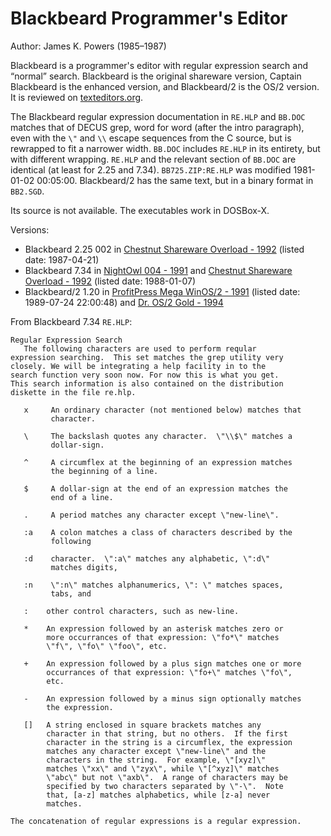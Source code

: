 # Blackbeard Programmer's Editor

Author: James K. Powers (1985–1987)

Blackbeard is a programmer's editor with regular expression search and “normal”
search. Blackbeard is the original shareware version, Captain Blackbeard is the
enhanced version, and Blackbeard/2 is the OS/2 version. It is reviewed on
[texteditors.org](https://texteditors.org/cgi-bin/wiki.pl?BlackBeard).

The Blackbeard regular expression documentation in `RE.HLP` and `BB.DOC` matches
that of DECUS grep, word for word (after the intro paragraph), even with the
`\"` and `\\` escape sequences from the C source, but is rewrapped to fit a
narrower width. `BB.DOC` includes `RE.HLP` in its entirety, but with different
wrapping. `RE.HLP` and the relevant section of `BB.DOC` are identical (at least
for 2.25 and 7.34). `BB725.ZIP:RE.HLP` was modified 1981-01-02 00:05:00.
Blackbeard/2 has the same text, but in a binary format in `BB2.SGD`.

Its source is not available. The executables work in DOSBox-X.

Versions:
- Blackbeard 2.25 002 in [Chestnut Shareware Overload - 1992](http://annex.retroarchive.org/cdrom/chst-swoverload/WP/BB725.ZIP)
  (listed date: 1987-04-21)
- Blackbeard 7.34 in [NightOwl 004 - 1991](http://annex.retroarchive.org/cdrom/nightowl-004/004A/BLACKBRD.ZIP)
  and [Chestnut Shareware Overload - 1992](http://annex.retroarchive.org/cdrom/chst-swoverload/WP/BLACKBRD.ZIP)
  (listed date: 1988-01-07)
- Blackbeard/2 1.20 in [ProfitPress Mega WinOS/2 - 1991](https://archive.org/download/ProfitPress_Mega_WINOS2_Sharewares_Win31_OS2_1991_Eng/ProfitPress-MegaWINOS2-Sharewares-MANUALLY_FIXED_ISO.iso/OS2%2FEDITORS%2FBB2_120.ZIP)
  (listed date: 1989-07-24 22:00:48) and
  [Dr. OS/2 Gold - 1994](https://archive.org/download/dr_os2/dr_os2.zip/dr_os2%2FEDITORS_%2FBB2_120.ZIP)

From Blackbeard 7.34 `RE.HLP`:

```
Regular Expression Search
   The following characters are used to perform reqular
expression searching.  This set matches the grep utility very
closely. We will be integrating a help facility in to the
search function very soon now. For now this is what you get.
This search information is also contained on the distribution
diskette in the file re.hlp.

   x     An ordinary character (not mentioned below) matches that
         character.

   \     The backslash quotes any character.  \"\\$\" matches a
         dollar-sign.

   ^     A circumflex at the beginning of an expression matches
         the beginning of a line.

   $     A dollar-sign at the end of an expression matches the
         end of a line.

   .     A period matches any character except \"new-line\".

   :a    A colon matches a class of characters described by the
         following

   :d    character.  \":a\" matches any alphabetic, \":d\"
         matches digits,

   :n    \":n\" matches alphanumerics, \": \" matches spaces,
         tabs, and

   :    other control characters, such as new-line.

   *    An expression followed by an asterisk matches zero or
        more occurrances of that expression: \"fo*\" matches
        \"f\", \"fo\" \"foo\", etc.

   +    An expression followed by a plus sign matches one or more
        occurrances of that expression: \"fo+\" matches \"fo\",
        etc.

   -    An expression followed by a minus sign optionally matches
        the expression.

   []   A string enclosed in square brackets matches any
        character in that string, but no others.  If the first
        character in the string is a circumflex, the expression
        matches any character except \"new-line\" and the
        characters in the string.  For example, \"[xyz]\"
        matches \"xx\" and \"zyx\", while \"[^xyz]\" matches
        \"abc\" but not \"axb\".  A range of characters may be
        specified by two characters separated by \"-\".  Note
        that, [a-z] matches alphabetics, while [z-a] never
        matches.

The concatenation of regular expressions is a regular expression.
```
